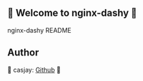 ## 👋 Welcome to nginx-dashy 🚀  

nginx-dashy README  
  
  
## Author  

🤖 casjay: [Github](https://github.com/casjay) 🤖  
